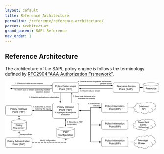 ```yaml
---
layout: default
title: Reference Architecture
permalink: /reference/reference-architecture/
parent: Architecture
grand_parent: SAPL Reference
nav_order: 1
---
```


## Reference Architecture

The architecture of the SAPL policy engine is follows the terminology defined by [RFC2904 "AAA Authorization Framework"](https://tools.ietf.org/html/rfc2904).




![SAPL_Architecture.svg](/assets/sapl_reference_images/SAPL_Architecture.svg)
